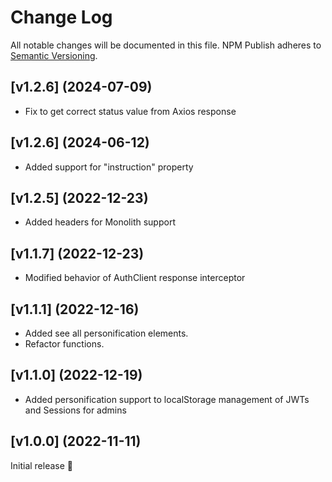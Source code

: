 # Change Log

All notable changes will be documented in this file.
NPM Publish adheres to [Semantic Versioning](http://semver.org/).

## [v1.2.6] (2024-07-09)

- Fix to get correct status value from Axios response

## [v1.2.6] (2024-06-12)

- Added support for "instruction" property

## [v1.2.5] (2022-12-23)

- Added headers for Monolith support

## [v1.1.7] (2022-12-23)

- Modified behavior of AuthClient response interceptor

## [v1.1.1] (2022-12-16)

- Added see all personification elements.
- Refactor functions.

## [v1.1.0] (2022-12-19)

- Added personification support to localStorage management of JWTs and Sessions for admins

 <!-- [Full Changelog](https://github.com/JS-DevTools/npm-publish/compare/v1.3.0...v1.4.0)  -->

## [v1.0.0] (2022-11-11)

Initial release 🎉
